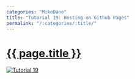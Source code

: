 ```yaml
---
categories: "MikeDane"
title: "Tutorial 19: Hosting on Github Pages"
permalink: "/:categories/:title/"
---
```


# [{{ page.title }}](https://youtu.be/fqFjuX4VZmU)
[![Tutorial 19](https://img.youtube.com/vi/fqFjuX4VZmU/0.jpg)](https://www.youtube.com/watch?v=fqFjuX4VZmU)





